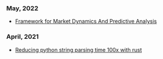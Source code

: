 
### May, 2022
- [Framework for Market Dynamics And Predictive Analysis  ](./framework.html)

### April, 2021
- [Reducing python string parsing time 100x with rust  ](./Reducing-python-string-parsing-time-100x-with-rust.html)


